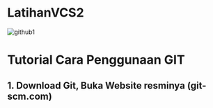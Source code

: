 # LatihanVCS2
![github1](https://user-images.githubusercontent.com/115479946/196020852-0bb5fc3a-cf58-4a35-a627-6b8f99fd159b.png)
# Tutorial Cara Penggunaan GIT 
## 1. Download Git, Buka Website resminya (git-scm.com)


